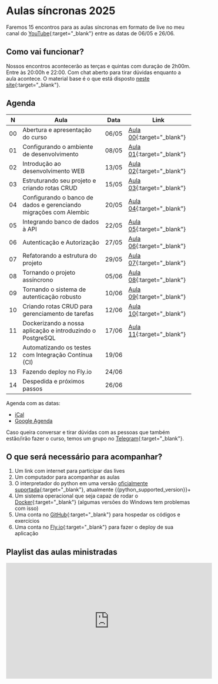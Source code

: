 # Aulas síncronas 2025

Faremos 15 encontros para as aulas síncronas em formato de live no meu canal do [YouTube](https://www.youtube.com/@dunossauro){:target="_blank"} entre as datas de 06/05 e 26/06.

## Como vai funcionar?

Nossos encontros acontecerão as terças e quintas com duração de 2h00m. Entre às 20:00h e 22:00. Com chat aberto para tirar dúvidas enquanto a aula acontece. O material base é o que está disposto [neste site](https://fastapidozero.dunossauro.com/){:target="_blank"}.

## Agenda

| N  | Aula                                                              | Data  | Link                                                      |
|----|-------------------------------------------------------------------|-------|-----------------------------------------------------------|
| 00 | Abertura e apresentação do curso                                  | 06/05 | [Aula 00](https://youtu.be/ImhYlISeWPQ){:target="_blank"} |
| 01 | Configurando o ambiente de desenvolvimento                        | 08/05 | [Aula 01](https://youtu.be/f6bkf67lXLo){:target="_blank"} |
| 02 | Introdução ao desenvolvimento WEB                                 | 13/05 | [Aula 02](https://youtu.be/JFJErxis_ZM){:target="_blank"} |
| 03 | Estruturando seu projeto e criando rotas CRUD                     | 15/05 | [Aula 03](https://youtu.be/bi6kzV21ucs){:target="_blank"} |
| 04 | Configurando o banco de dados e gerenciando migrações com Alembic | 20/05 | [Aula 04](https://youtu.be/I7IrmN7jMqE){:target="_blank"} |
| 05 | Integrando banco de dados à API                                   | 22/05 | [Aula 05](https://youtu.be/bm7_rA7NOB4){:target="_blank"} |
| 06 | Autenticação e Autorização                                        | 27/05 | [Aula 06](https://youtu.be/wGZzEoO7e9s){:target="_blank"} |
| 07 | Refatorando a estrutura do projeto                                | 29/05 | [Aula 07](https://youtu.be/6ErWbtr8Cqk){:target="_blank"} |
| 08 | Tornando o projeto assíncrono                                     | 05/06 | [Aula 08](https://youtu.be/VtUspH9n6-o){:target="_blank"} |
| 09 | Tornando o sistema de autenticação robusto                        | 10/06 | [Aula 09](https://youtu.be/eynaelPPwI4){:target="_blank"} |
| 10 | Criando rotas CRUD para gerenciamento de tarefas                  | 12/06 | [Aula 10](https://youtu.be/8cczMbmlBEY){:target="_blank"} |
| 11 | Dockerizando a nossa aplicação e introduzindo o PostgreSQL        | 17/06 | [Aula 11](https://youtu.be/faf7jhti5tg){:target="_blank"} |
| 12 | Automatizando os testes com Integração Contínua (CI)              | 19/06 |                                                           |
| 13 | Fazendo deploy no Fly.io                                          | 24/06 |                                                           |
| 14 | Despedida e próximos passos                                       | 26/06 |                                                           |

Agenda com as datas:

- [iCal](https://calendar.google.com/calendar/ical/6d04fd6ec76625bcd265875fdc5e4670a001c60f53bc96b596a43394b8c78ca0%40group.calendar.google.com/public/basic.ics)
- [Google Agenda](https://calendar.google.com/calendar/u/0?cid=NmQwNGZkNmVjNzY2MjViY2QyNjU4NzVmZGM1ZTQ2NzBhMDAxYzYwZjUzYmM5NmI1OTZhNDMzOTRiOGM3OGNhMEBncm91cC5jYWxlbmRhci5nb29nbGUuY29t)


Caso queira conversar e tirar dúvidas com as pessoas que também estão/irão fazer o curso, temos um grupo no [Telegram](https://t.me/fastapicomdunossauro){:target="_blank"}.


## O que será necessário para acompanhar?

1. Um link com internet para participar das lives
2. Um computador para acompanhar as aulas
3. O interpretador do python em uma versão [oficialmente suportada](https://devguide.python.org/versions/){:target="_blank"}, atualmente {{python_supported_version}}+
3. Um sistema operacional que seja capaz de rodar o [Docker](https://www.docker.com/){:target="_blank"} (algumas versões do Windows tem problemas com isso)
4. Uma conta no [GitHub](https://github.com/){:target="_blank"} para hospedar os códigos e exercícios
5. Uma conta no [Fly.io](https://fly.io/){:target="_blank"} para fazer o deploy de sua aplicação


## Playlist das aulas ministradas

<iframe width="560" height="315" src="https://www.youtube.com/embed/videoseries?si=bbzMgz9dXoVXNdlR&amp;list=PLOQgLBuj2-3KT9ZWvPmaGFQ0KjIez0403" title="YouTube video player" frameborder="0" allow="accelerometer; autoplay; clipboard-write; encrypted-media; gyroscope; picture-in-picture; web-share" referrerpolicy="strict-origin-when-cross-origin" allowfullscreen></iframe>
